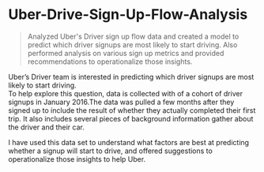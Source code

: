 # Uber-Drive-Sign-Up-Flow-Analysis
> Analyzed Uber's Driver sign up flow data and created a model to predict which driver signups are most likely to start driving. Also performed analysis on various sign up metrics and provided recommendations to operationalize those insights.



Uber’s Driver team is interested in predicting which driver signups are most likely to start driving. <br>
To help explore this question, data is collected with of a cohort of driver signups in January 2016.The data was pulled a few months after they signed up to include the result of whether they actually completed their first trip. It also includes several pieces of background information gather about the driver and their car.
<br>

I have used this data set to understand what factors are best at predicting whether a signup will start to drive, and offered suggestions to operationalize those insights to help Uber.

